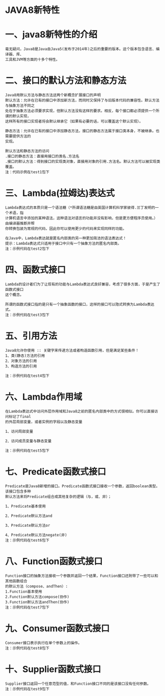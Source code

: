 # JAVA8新特性
# 一、java8新特性的介绍
    毫无疑问，Java8是Java自Java5(发布于2014年)之后的重要的版本。这个版本包含语言、编译器、库、
    工具和JVM等方面的十多个特性。
# 二、接口的默认方法和静态方法
    Java8用默认方法与静态方法这两个新概念扩展接口的声明
    默认方法：允许在已有的接口中添加新方法，而同时又保持了与旧版本代码的兼容性。默认方法与抽象方法不同之
    处在于抽象方法必须要求实现，但默认方法没有这样的要求。相反，每个接口都必须提供一个所谓的默认实现，
    这样所有的接口实现者将会默认继承它（如果有必要的话，可以覆盖这个默认实现）。
    
    静态方法：允许在已有的接口中添加静态方法，接口的静态方法属于接口类本身，不被继承。也需要提供方法的
    实现。
    
    默认方法和静态方法的访问
    .接口的静态方法：直接用接口的类名.方法名
    .接口的默认方法：得到接口的实现类对象，直接用对象的引用.方法名。默认方法可以被实现类覆盖。
    注：代码示例在test1包下
# 三、Lambda(拉姆达)表达式
    Lambda表达式的本质只是一个语法糖（*所谓语法糖是由英国计算机科学家彼得.兰丁发明的一个术语，指
    计算机语言中添加的某种语法，这种语法对语言的功能并没有影响，但是更方便程序员使用。）由编译器推断并帮
    你转换包装为常规的代码，因此你可以使用更少的代码来实现同样的功能。
    
    在Java中，Lambda表达就是匿名内部类的另一种更加简洁的语法表达式！
    提示：Lambda表达式只适用于接口中只有一个抽象方法的匿名内部类。
    注：示例代码在test2包下
    
# 四、函数式接口
    Lambda的设计者们为了让现有的功能与Lambda表达式良好兼容，考虑了很多方面，于是产生了函数式接口
    这个概念。
    
    所谓的函数式接口指的是只有一个抽象函数的接口，这样的接口可以隐式转换为Lambda表达式。
    注：示例代码在test3包下
    
# 五、引用方法
    Java8允许你使用 :: 关键字来传递方法或者构造函数引用，但是满足某些条件！
    1、类(静态)方法的引用
    2、对象方法的引用
    3、构造方法的引用
    
    注：示例代码在test4包下
    
# 六、Lambda作用域
    在Lambda表达式中访问外层作用域和Java8之前的匿名内部类中的方式很相似。你可以直接访问标记了final
    的外层局部变量，或者实例的字段以及静态变量
    
    1、访问局部变量
    
    2、访问成员变量与静态变量
    
    注：示例代码在test5包下
    
# 七、Predicate函数式接口
    Predicate是Java8新增的接口。Predicate函数式接口接收一个参数，返回boolean类型。该接口包含多种
    默认方法来将Predicate组合成其他复杂的逻辑（与，或、非）；
    
    1、Predicate基本使用
    
    2、Predicate默认方法and
    
    3、Predicate默认方法or
    
    4、Predicate默认方法negate(非)
    注：示例代码在test6包下
    
# 八、Function函数式接口
    Function接口的抽象方法接收一个参数并返回一个结果，Function接口还附带了一些可以和其他函数组合
    的默认方法（compose、andThen）:
    1.Function基本使用
    2.Function默认方法compose(协作)
    3.Function默认方法andThen(协作) 
    注：示例代码在test7包下

# 九、Consumer函数式接口
    Consumer接口表示执行在单个参数上的操作。
    注：示例代码在test8包下
    
# 十、Supplier函数式接口
    Supplier接口返回一个任意范型的值，和Function接口不同的是该接口没有任何参数。
    注：示例代码在test9包下
    